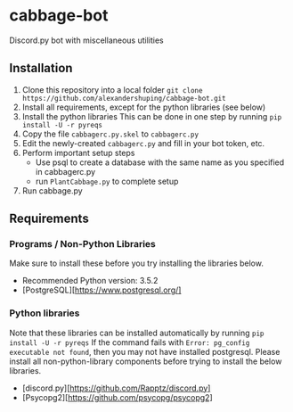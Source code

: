 # cabbage-bot
Discord.py bot with miscellaneous utilities

## Installation
1. Clone this repository into a local folder
`git clone https://github.com/alexandershuping/cabbage-bot.git`
2. Install all requirements, except for the python libraries (see below)
3. Install the python libraries
This can be done in one step by running `pip install -U -r pyreqs`
4. Copy the file `cabbagerc.py.skel` to `cabbagerc.py`
5. Edit the newly-created `cabbagerc.py` and fill in your bot token, etc.
6. Perform important setup steps
	* Use psql to create a database with the same name as you specified in cabbagerc.py
	* run `PlantCabbage.py` to complete setup
7. Run cabbage.py

## Requirements
### Programs / Non-Python Libraries
Make sure to install these before you try installing the libraries below.
* Recommended Python version: 3.5.2
* [PostgreSQL][https://www.postgresql.org/]

### Python libraries
Note that these libraries can be installed automatically by running `pip install -U -r pyreqs`
If the command fails with `Error: pg_config executable not found`, then you may not have installed postgresql. Please install all non-python-library components before trying to install the below libraries.
* [discord.py][https://github.com/Rapptz/discord.py]
* [Psycopg2][https://github.com/psycopg/psycopg2]
